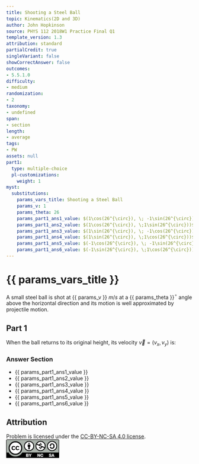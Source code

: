 ```yaml
---
title: Shooting a Steel Ball
topic: Kinematics(2D and 3D)
author: John Hopkinson
source: PHYS 112 2018W1 Practice Final Q1
template_version: 1.3
attribution: standard
partialCredit: true
singleVariant: false
showCorrectAnswer: false
outcomes:
- 5.5.1.0
difficulty:
- medium
randomization:
- 2
taxonomy:
- undefined
span:
- section
length:
- average
tags:
- PW
assets: null
part1:
  type: multiple-choice
  pl-customizations:
    weight: 1
myst:
  substitutions:
    params_vars_title: Shooting a Steel Ball
    params_v: 1
    params_theta: 26
    params_part1_ans1_value: $(1\cos(26^{\circ}), \; -1\sin(26^{\circ}))$
    params_part1_ans2_value: $(1\cos(26^{\circ}), \;1\sin(26^{\circ}))$
    params_part1_ans3_value: $(1\sin(26^{\circ}), \; -1\cos(26^{\circ}))$
    params_part1_ans4_value: $(1\sin(26^{\circ}), \;1\cos(26^{\circ}))$
    params_part1_ans5_value: $(-1\cos(26^{\circ}), \; -1\sin(26^{\circ}))$
    params_part1_ans6_value: $(-1\sin(26^{\circ}), \;1\cos(26^{\circ}))$
---
```

# {{ params_vars_title }}
A small steel ball is shot at {{ params_v }} $m/s$ at a {{ params_theta }}$^{\circ}$ angle above the horizontal direction and its motion is well approximated by projectile motion.

## Part 1

When the ball returns to its original height, its velocity $\overrightarrow{v} = (v_x, v_y)$ is:

### Answer Section

- {{ params_part1_ans1_value }}
- {{ params_part1_ans2_value }}
- {{ params_part1_ans3_value }}
- {{ params_part1_ans4_value }}
- {{ params_part1_ans5_value }}
- {{ params_part1_ans6_value }}

## Attribution

Problem is licensed under the [CC-BY-NC-SA 4.0 license](https://creativecommons.org/licenses/by-nc-sa/4.0/).<br> ![The Creative Commons 4.0 license requiring attribution-BY, non-commercial-NC, and share-alike-SA license.](https://raw.githubusercontent.com/firasm/bits/master/by-nc-sa.png)